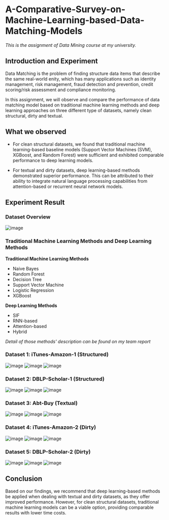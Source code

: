 # A-Comparative-Survey-on-Machine-Learning-based-Data-Matching-Models
_This is the assignment of Data Mining course at my university._

## Introduction and Experiment
Data Matching is the problem of finding structure data items that describe the same real-world enity, which has many applications such as identity management, risk management,
fraud detection and prevention, credit scoring/risk assessment and compliance monitoring.

In this assignment, we will observe and compare the performance of data matching model based on traditional machine learning methods and deep learning approaches on three different type of datasets, namely clean structural, dirty and textual.

## What we observed
* For clean structural datasets, we found that traditional machine learning-based baseline
models (Support Vector Machines (SVM), XGBoost, and Random Forest) were sufficient and exhibited comparable performance to deep learning models.

* For textual and dirty datasets, deep learning-based methods demonstrated
superior performance. This can be attributed to their ability to integrate natural language
processing capabilities from attention-based or recurrent neural network models.

## Experiment Result
### Dataset Overview
![image](https://github.com/BinhTran-HCMUT/A-Comparative-Survey-on-Machine-Learning-based-Data-Matching-Models/assets/98327248/14dea8bd-1317-4721-abdb-2d78f54ad76e)

### Traditional Machine Learning Methods and Deep Learning Methods
**Traditional Machine Learning Methods**
* Naive Bayes
* Random Forest
* Decision Tree
* Support Vector Machine
* Logistic Regression
* XGBoost

**Deep Learning Methods**
* SIF
* RNN-based
* Attention-based
* Hybrid

_Detail of those methods' description can be found on my team report_

###  Dataset 1: iTunes-Amazon-1 (Structured)
![image](https://github.com/BinhTran-HCMUT/A-Comparative-Survey-on-Machine-Learning-based-Data-Matching-Models/assets/98327248/c0b6bcfe-d80b-4488-b5a9-2a56b0af7ca7)
![image](https://github.com/BinhTran-HCMUT/A-Comparative-Survey-on-Machine-Learning-based-Data-Matching-Models/assets/98327248/2f741607-b520-4a93-bdb0-eaebc3964ae4)
![image](https://github.com/BinhTran-HCMUT/A-Comparative-Survey-on-Machine-Learning-based-Data-Matching-Models/assets/98327248/a0e629a8-0006-4bb1-84c4-8314b7cb13f4)

### Dataset 2: DBLP-Scholar-1 (Structured)
![image](https://github.com/BinhTran-HCMUT/A-Comparative-Survey-on-Machine-Learning-based-Data-Matching-Models/assets/98327248/80ec0ac2-1b03-49c6-9577-5c82cd3836d9)
![image](https://github.com/BinhTran-HCMUT/A-Comparative-Survey-on-Machine-Learning-based-Data-Matching-Models/assets/98327248/82b29c67-e1ef-4342-b274-1146af32d689)
![image](https://github.com/BinhTran-HCMUT/A-Comparative-Survey-on-Machine-Learning-based-Data-Matching-Models/assets/98327248/2ee64b1f-b5f7-4bca-83c2-62eb65e94ce4)

### Dataset 3:  Abt-Buy (Textual)
![image](https://github.com/BinhTran-HCMUT/A-Comparative-Survey-on-Machine-Learning-based-Data-Matching-Models/assets/98327248/99c3a493-33c2-49f0-826a-c494ea754827)
![image](https://github.com/BinhTran-HCMUT/A-Comparative-Survey-on-Machine-Learning-based-Data-Matching-Models/assets/98327248/3ad74959-e16b-4bae-90f7-2a93348fc846)
![image](https://github.com/BinhTran-HCMUT/A-Comparative-Survey-on-Machine-Learning-based-Data-Matching-Models/assets/98327248/02b0b13e-80b0-4a5f-be4a-cabaaac697bd)

### Dataset 4: iTunes-Amazon-2 (Dirty)
![image](https://github.com/BinhTran-HCMUT/A-Comparative-Survey-on-Machine-Learning-based-Data-Matching-Models/assets/98327248/447fb3d5-5466-434b-b7c9-e7fea09310a5)
![image](https://github.com/BinhTran-HCMUT/A-Comparative-Survey-on-Machine-Learning-based-Data-Matching-Models/assets/98327248/9cc7bbea-3372-47ea-a28d-cfff2436ac9c)
![image](https://github.com/BinhTran-HCMUT/A-Comparative-Survey-on-Machine-Learning-based-Data-Matching-Models/assets/98327248/8712c38a-0e52-4830-be69-fcacd469a302)

###  Dataset 5: DBLP-Scholar-2 (Dirty)
![image](https://github.com/BinhTran-HCMUT/A-Comparative-Survey-on-Machine-Learning-based-Data-Matching-Models/assets/98327248/e022c50a-3363-454d-9ed1-d313c2946af7)
![image](https://github.com/BinhTran-HCMUT/A-Comparative-Survey-on-Machine-Learning-based-Data-Matching-Models/assets/98327248/780c2a43-b416-4f1b-a0f6-6e09e08ede2e)
![image](https://github.com/BinhTran-HCMUT/A-Comparative-Survey-on-Machine-Learning-based-Data-Matching-Models/assets/98327248/25865ff0-bcf5-479b-a5d4-9226bc04d133)

## Conclusion 
Based on our findings, we recommend that deep learning-based methods be applied when
dealing with textual and dirty datasets, as they offer improved performance. However, for
clean structural datasets, traditional machine learning models can be a viable option, providing
comparable results with lower time costs.
 

